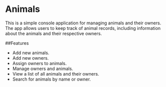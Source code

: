 # Animals

This is a simple console application for managing animals and their owners. The app allows users to keep track of animal records, including information about the animals and their respective owners.

##Features
- Add new animals.
- Add new owners.
- Assign owners to animals.
- Manage owners and animals.
- View a list of all animals and their owners.
- Search for animals by name or owner.
